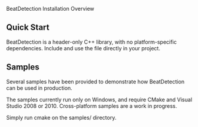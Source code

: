 BeatDetection Installation Overview

Quick Start
-----------

BeatDetection is a header-only C++ library, with no platform-specific dependencies. Include and use the file directly in your project.

Samples
-------

Several samples have been provided to demonstrate how BeatDetection can be used in production.

The samples currently run only on Windows, and require CMake and Visual Studio 2008 or 2010. Cross-platform samples are a work in progress.

Simply run cmake on the samples/ directory.
